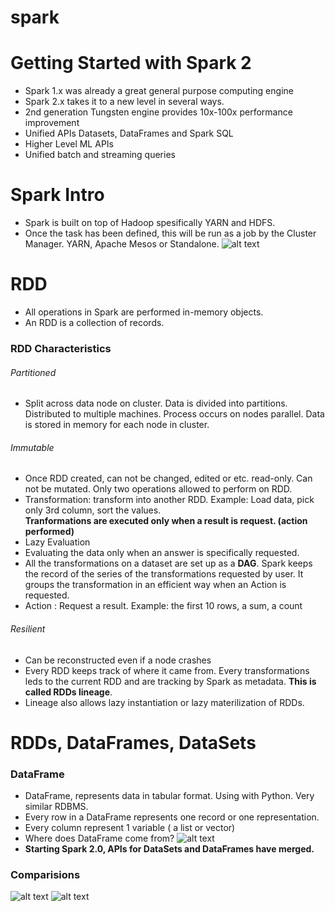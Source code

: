# spark

# Getting Started with Spark 2
* Spark 1.x was already a great general purpose computing engine
* Spark 2.x takes it to a new level in several ways.
* 2nd generation Tungsten engine provides 10x-100x performance improvement
* Unified APIs Datasets, DataFrames and Spark SQL
* Higher Level ML APIs
* Unified batch and streaming queries

# Spark Intro
* Spark is built on top of Hadoop spesifically YARN and HDFS.
* Once the task has been defined, this will be run as a job by the Cluster Manager. YARN, Apache Mesos or Standalone.
![alt text](http://url/to/img.png)

# RDD
* All operations in Spark are performed in-memory objects.
* An RDD is a collection of records.

### RDD Characteristics
###### Partitioned
* Split across data node on cluster. Data is divided into partitions. Distributed to multiple machines.
Process occurs on nodes parallel. Data is stored in memory for each node in cluster.
###### Immutable
* Once RDD created, can not be changed, edited or etc. read-only. Can not be mutated. Only two operations allowed to perform on RDD. 
* Transformation: transform into another RDD. Example: Load data, pick only 3rd column, sort the values.<br/>
**Tranformations are executed only when a result is request. (action performed)** 
* Lazy Evaluation
* Evaluating the data only when an answer is specifically requested.
* All the transformations on a dataset are set up as a **DAG**. Spark keeps the record of the series of the transformations requested by user. It groups the transformation in an efficient way when an Action is requested.
* Action : Request a result. Example: the first 10 rows, a sum, a count 
###### Resilient
* Can be reconstructed even if a node crashes
* Every RDD keeps track of where it came from. Every transformations leds to the current RDD and are tracking by Spark as metadata. **This is called RDDs lineage**.
* Lineage also allows lazy instantiation or lazy materilization of RDDs. 

# RDDs, DataFrames, DataSets
### DataFrame
* DataFrame, represents data in tabular format. Using with Python. Very similar RDBMS.
* Every row in a DataFrame represents one record or one representation.
* Every column represent 1 variable ( a list or vector)
* Where does DataFrame come from? ![alt text](http://url/to/img.png)
* **Starting Spark 2.0, APIs for DataSets and DataFrames have merged.**
### Comparisions
![alt text](http://url/to/img.png)
![alt text](http://url/to/img.png)
